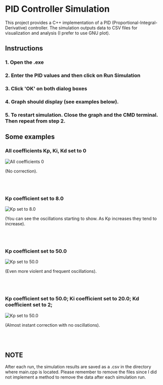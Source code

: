 # PID Controller Simulation

This project provides a C++ implementation of a PID (Proportional-Integral-Derivative) controller.
The simulation outputs data to CSV files for visualization and analysis (I prefer to use GNU plot).
## Instructions

### 1. Open the .exe

### 2. Enter the PID values and then click on Run Simulation

### 3. Click 'OK' on both dialog boxes

### 4. Graph should display (see examples below).

### 5. To restart simulation. Close the graph and the CMD terminal.  Then repeat from step 2.


## Some examples

### All coefficients Kp, Ki, Kd set to 0

![All coefficients 0](https://github.com/alihaghour/Plotting/blob/master/WithoutPIDResponse.PNG?raw=true)

(No correction).

<br/><br/> 

### Kp coefficient set to 8.0

![Kp set to 8.0](https://github.com/alihaghour/Plotting/blob/master/PIDKp8.PNG?raw=true)

(You can see the oscillations starting to show. As Kp increases they tend to increase).

<br/><br/> 

### Kp coefficient set to 50.0

![Kp set to 50.0](https://github.com/alihaghour/Plotting/blob/master/PIDkp50.PNG?raw=true)

(Even more violent and frequent oscillations).

<br/><br/> 

### Kp coefficient set to 50.0; Ki coefficient set to 20.0; Kd coefficient set to 2;

![Kp set to 50.0](https://github.com/alihaghour/Plotting/blob/master/PIDkp50Ki20Kd2.PNG?raw=true)

(Almost instant correction with no oscillations).

<br/><br/> 

## NOTE
After each run, the simulation results are saved as a .csv in the directory where main.cpp is located. Please remember to remove the files since I did not implement a method to remove the data after each simulation run.

